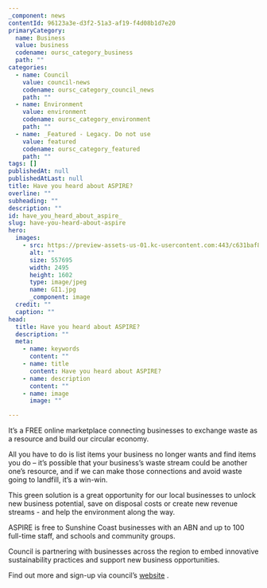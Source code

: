 ```yaml
---
_component: news
contentId: 96123a3e-d3f2-51a3-af19-f4d08b1d7e20
primaryCategory:
  name: Business
  value: business
  codename: oursc_category_business
  path: ""
categories:
  - name: Council
    value: council-news
    codename: oursc_category_council_news
    path: ""
  - name: Environment
    value: environment
    codename: oursc_category_environment
    path: ""
  - name: _Featured - Legacy. Do not use
    value: featured
    codename: oursc_category_featured
    path: ""
tags: []
publishedAt: null
publishedAtLast: null
title: Have you heard about ASPIRE?
overline: ""
subheading: ""
description: ""
id: have_you_heard_about_aspire_
slug: have-you-heard-about-aspire
hero:
  images:
    - src: https://preview-assets-us-01.kc-usercontent.com:443/c631baf8-1b46-001f-580c-d0001b68b4a8/d1911317-4654-4408-9f35-dc741c0a374f/GI1.jpg
      alt: ""
      size: 557695
      width: 2495
      height: 1602
      type: image/jpeg
      name: GI1.jpg
      _component: image
  credit: ""
  caption: ""
head:
  title: Have you heard about ASPIRE?
  description: ""
  meta:
    - name: keywords
      content: ""
    - name: title
      content: Have you heard about ASPIRE?
    - name: description
      content: ""
    - name: image
      image: ""

---
```

It’s a FREE online marketplace connecting businesses to exchange waste as a resource and build our circular economy.

All you have to do is list items your business no longer wants and find items you do – it’s possible that your business’s waste stream could be another one’s resource, and if we can make those connections and avoid waste going to landfill, it’s a win-win.

This green solution is a great opportunity for our local businesses to unlock new business potential, save on disposal costs or create new revenue streams - and help the environment along the way.

ASPIRE is free to Sunshine Coast businesses with an ABN and up to 100 full-time staff, and schools and community groups.

Council is partnering with businesses across the region to embed innovative sustainability practices and support new business opportunities.

Find out more and sign-up via council’s [website](https://www.sunshinecoast.qld.gov.au/Business/Business-Programs/Circular-Economy?utm_source=corporate&utm_medium=spotlights&utm_campaign=Aspire)
.
